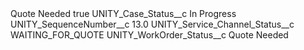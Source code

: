 <?xml version="1.0" encoding="UTF-8"?>
<CustomMetadata xmlns="http://soap.sforce.com/2006/04/metadata" xmlns:xsi="http://www.w3.org/2001/XMLSchema-instance" xmlns:xsd="http://www.w3.org/2001/XMLSchema">
    <label>Quote Needed</label>
    <protected>true</protected>
    <values>
        <field>UNITY_Case_Status__c</field>
        <value xsi:type="xsd:string">In Progress</value>
    </values>
    <values>
        <field>UNITY_SequenceNumber__c</field>
        <value xsi:type="xsd:double">13.0</value>
    </values>
    <values>
        <field>UNITY_Service_Channel_Status__c</field>
        <value xsi:type="xsd:string">WAITING_FOR_QUOTE</value>
    </values>
    <values>
        <field>UNITY_WorkOrder_Status__c</field>
        <value xsi:type="xsd:string">Quote Needed</value>
    </values>
</CustomMetadata>
